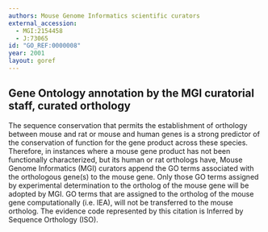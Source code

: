 ```yaml
---
authors: Mouse Genome Informatics scientific curators
external_accession: 
  - MGI:2154458
  - J:73065
id: "GO_REF:0000008"
year: 2001
layout: goref
---
```


## Gene Ontology annotation by the MGI curatorial staff, curated orthology

The sequence conservation that permits the establishment of orthology between mouse and rat or mouse and human genes is a strong predictor of the conservation of function for the gene product across these species. Therefore, in instances where a mouse gene product has not been functionally characterized, but its human or rat orthologs have, Mouse Genome Informatics (MGI) curators append the GO terms associated with the orthologous gene(s) to the mouse gene. Only those GO terms assigned by experimental determination to the ortholog of the mouse gene will be adopted by MGI. GO terms that are assigned to the ortholog of the mouse gene computationally (i.e. IEA), will not be transferred to the mouse ortholog. The evidence code represented by this citation is Inferred by Sequence Orthology (ISO).
